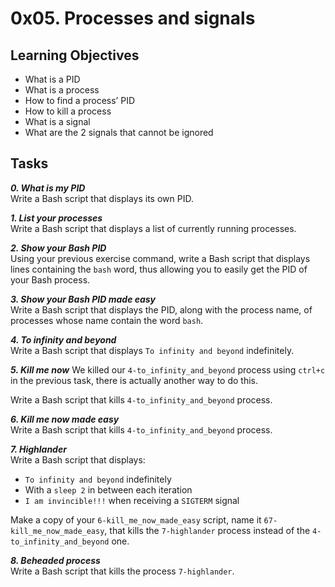 # 0x05. Processes and signals

## Learning Objectives


- What is a PID
- What is a process
- How to find a process’ PID
- How to kill a process
- What is a signal
- What are the 2 signals that cannot be ignored

## Tasks

_**0. What is my PID**_  
Write a Bash script that displays its own PID.

_**1. List your processes**_  
Write a Bash script that displays a list of currently running processes.

_**2. Show your Bash PID**_  
Using your previous exercise command, write a Bash script that displays lines containing the `bash` word, thus allowing you to easily get the PID of your Bash process.

_**3. Show your Bash PID made easy**_  
Write a Bash script that displays the PID, along with the process name, of processes whose name contain the word `bash`.

_**4. To infinity and beyond**_  
Write a Bash script that displays `To infinity and beyond` indefinitely.

_**5. Kill me now**_
We killed our `4-to_infinity_and_beyond` process using `ctrl+c` in the previous task, there is actually another way to do this.

Write a Bash script that kills `4-to_infinity_and_beyond` process.

_**6. Kill me now made easy**_  
Write a Bash script that kills `4-to_infinity_and_beyond` process.

_**7. Highlander**_  
Write a Bash script that displays:

- `To infinity and beyond` indefinitely
- With a `sleep 2` in between each iteration
- `I am invincible!!!` when receiving a `SIGTERM` signal

Make a copy of your `6-kill_me_now_made_easy` script, name it `67-kill_me_now_made_easy`, that kills the `7-highlander` process instead of the `4-to_infinity_and_beyond` one.

_**8. Beheaded process**_  
Write a Bash script that kills the process `7-highlander`.
